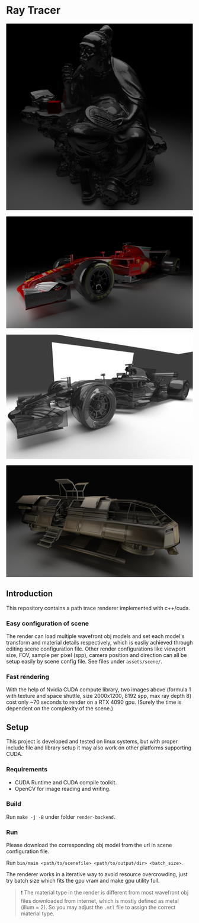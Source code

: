 # Ray Tracer

![luyu](figures/scene_luyu-output.png)

![formula1-texture](figures/scene_formula1-output.png)

![formula1-glass](figures/scene_formula1-output-refractive.png)

![space-shuttle](figures/scene_shuttle-output.png)

## Introduction

This repository contains a path trace renderer implemented with c++/cuda.

### Easy configuration of scene

The render can load multiple wavefront obj models and set each model's transform and material details respectively, which is easliy achieved through editing scene configuration file. Other render configurations like viewport size, FOV, sample per pixel (spp), camera position and direction can all be setup easily by scene config file. See files under `assets/scene/`.

### Fast rendering

With the help of Nvidia CUDA compute library, two images above (formula 1 with texture and space shuttle, size 2000x1200, 8192 spp, max ray depth 8) cost only ~70 seconds to render on a RTX 4090 gpu. (Surely the time is dependent on the complexity of the scene.)

## Setup

This project is developed and tested on linux systems, but with proper include file and library setup it may also work on other platforms supporting CUDA.

### Requirements

- CUDA Runtime and CUDA compile toolkit.
- OpenCV for image reading and writing.

### Build

Run `make -j -B` under folder `render-backend`.

### Run

Please download the corresponding obj model from the url in scene configuration file.

Run `bin/main <path/to/scenefile> <path/to/output/dir> <batch_size>`. 

The renderer works in a iterative way to avoid resource overcrowding, just try batch size which fits the gpu vram and make gpu utility full.

> ❗️ The material type in the render is different from most wavefront obj files downloaded from internet, which is mostly defined as metal (illum = 2). So you may adjust the `.mtl` file to assign the correct material type.

